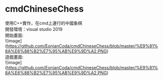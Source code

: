 # cmdChineseChess
使用C++實作，在cmd上運行的中國象棋  
開發環境：visual studio 2019  
開始畫面:  
![image] (https://github.com/EonianCoda/cmdChineseChess/blob/master/%E9%81%8A%E6%88%B2%E7%95%AB%E9%9D%A2.PNG)  
遊戲畫面:  
![image] (https://github.com/EonianCoda/cmdChineseChess/blob/master/%E9%81%8A%E6%88%B2%E7%95%AB%E9%9D%A2.PNG)
